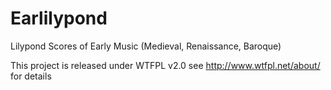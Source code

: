 # Earlilypond #

Lilypond Scores of Early Music (Medieval, Renaissance, Baroque)

This project is released under WTFPL v2.0 see http://www.wtfpl.net/about/ for details